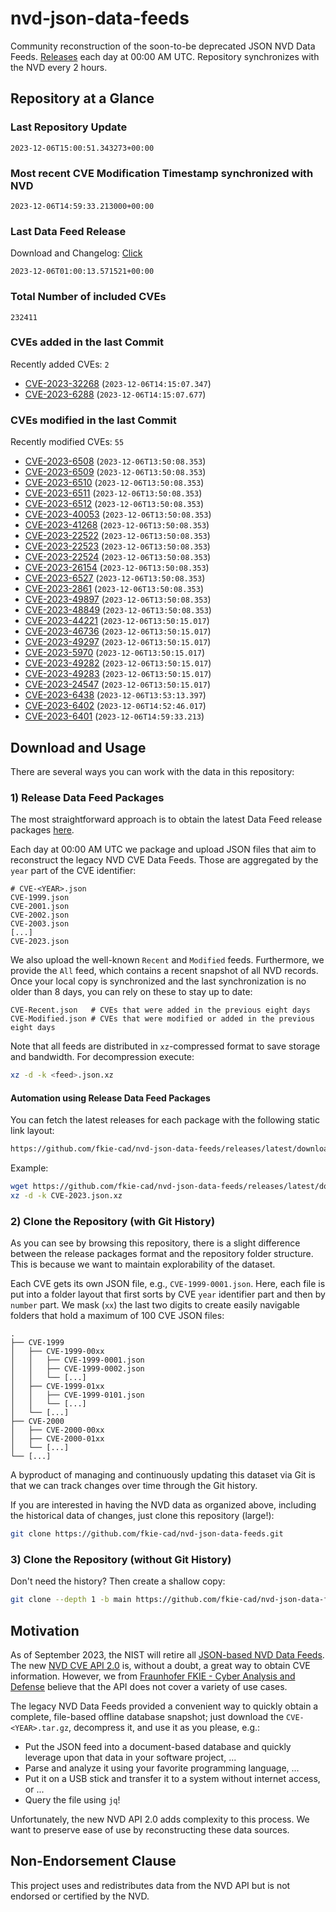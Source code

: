 # nvd-json-data-feeds

Community reconstruction of the soon-to-be deprecated JSON NVD Data Feeds. 
[Releases](https://github.com/fkie-cad/nvd-json-data-feeds/releases/latest) each day at 00:00 AM UTC.
Repository synchronizes with the NVD every 2 hours.

## Repository at a Glance

### Last Repository Update

```plain
2023-12-06T15:00:51.343273+00:00
```

### Most recent CVE Modification Timestamp synchronized with NVD

```plain
2023-12-06T14:59:33.213000+00:00
```

### Last Data Feed Release

Download and Changelog: [Click](https://github.com/fkie-cad/nvd-json-data-feeds/releases/latest)

```plain
2023-12-06T01:00:13.571521+00:00
```

### Total Number of included CVEs

```plain
232411
```

### CVEs added in the last Commit

Recently added CVEs: `2`

* [CVE-2023-32268](CVE-2023/CVE-2023-322xx/CVE-2023-32268.json) (`2023-12-06T14:15:07.347`)
* [CVE-2023-6288](CVE-2023/CVE-2023-62xx/CVE-2023-6288.json) (`2023-12-06T14:15:07.677`)


### CVEs modified in the last Commit

Recently modified CVEs: `55`

* [CVE-2023-6508](CVE-2023/CVE-2023-65xx/CVE-2023-6508.json) (`2023-12-06T13:50:08.353`)
* [CVE-2023-6509](CVE-2023/CVE-2023-65xx/CVE-2023-6509.json) (`2023-12-06T13:50:08.353`)
* [CVE-2023-6510](CVE-2023/CVE-2023-65xx/CVE-2023-6510.json) (`2023-12-06T13:50:08.353`)
* [CVE-2023-6511](CVE-2023/CVE-2023-65xx/CVE-2023-6511.json) (`2023-12-06T13:50:08.353`)
* [CVE-2023-6512](CVE-2023/CVE-2023-65xx/CVE-2023-6512.json) (`2023-12-06T13:50:08.353`)
* [CVE-2023-40053](CVE-2023/CVE-2023-400xx/CVE-2023-40053.json) (`2023-12-06T13:50:08.353`)
* [CVE-2023-41268](CVE-2023/CVE-2023-412xx/CVE-2023-41268.json) (`2023-12-06T13:50:08.353`)
* [CVE-2023-22522](CVE-2023/CVE-2023-225xx/CVE-2023-22522.json) (`2023-12-06T13:50:08.353`)
* [CVE-2023-22523](CVE-2023/CVE-2023-225xx/CVE-2023-22523.json) (`2023-12-06T13:50:08.353`)
* [CVE-2023-22524](CVE-2023/CVE-2023-225xx/CVE-2023-22524.json) (`2023-12-06T13:50:08.353`)
* [CVE-2023-26154](CVE-2023/CVE-2023-261xx/CVE-2023-26154.json) (`2023-12-06T13:50:08.353`)
* [CVE-2023-6527](CVE-2023/CVE-2023-65xx/CVE-2023-6527.json) (`2023-12-06T13:50:08.353`)
* [CVE-2023-2861](CVE-2023/CVE-2023-28xx/CVE-2023-2861.json) (`2023-12-06T13:50:08.353`)
* [CVE-2023-49897](CVE-2023/CVE-2023-498xx/CVE-2023-49897.json) (`2023-12-06T13:50:08.353`)
* [CVE-2023-48849](CVE-2023/CVE-2023-488xx/CVE-2023-48849.json) (`2023-12-06T13:50:08.353`)
* [CVE-2023-44221](CVE-2023/CVE-2023-442xx/CVE-2023-44221.json) (`2023-12-06T13:50:15.017`)
* [CVE-2023-46736](CVE-2023/CVE-2023-467xx/CVE-2023-46736.json) (`2023-12-06T13:50:15.017`)
* [CVE-2023-49297](CVE-2023/CVE-2023-492xx/CVE-2023-49297.json) (`2023-12-06T13:50:15.017`)
* [CVE-2023-5970](CVE-2023/CVE-2023-59xx/CVE-2023-5970.json) (`2023-12-06T13:50:15.017`)
* [CVE-2023-49282](CVE-2023/CVE-2023-492xx/CVE-2023-49282.json) (`2023-12-06T13:50:15.017`)
* [CVE-2023-49283](CVE-2023/CVE-2023-492xx/CVE-2023-49283.json) (`2023-12-06T13:50:15.017`)
* [CVE-2023-24547](CVE-2023/CVE-2023-245xx/CVE-2023-24547.json) (`2023-12-06T13:50:15.017`)
* [CVE-2023-6438](CVE-2023/CVE-2023-64xx/CVE-2023-6438.json) (`2023-12-06T13:53:13.397`)
* [CVE-2023-6402](CVE-2023/CVE-2023-64xx/CVE-2023-6402.json) (`2023-12-06T14:52:46.017`)
* [CVE-2023-6401](CVE-2023/CVE-2023-64xx/CVE-2023-6401.json) (`2023-12-06T14:59:33.213`)


## Download and Usage

There are several ways you can work with the data in this repository:

### 1) Release Data Feed Packages

The most straightforward approach is to obtain the latest Data Feed release packages [here](https://github.com/fkie-cad/nvd-json-data-feeds/releases/latest).

Each day at 00:00 AM UTC we package and upload JSON files that aim to reconstruct the legacy NVD CVE Data Feeds.
Those are aggregated by the `year` part of the CVE identifier:

```
# CVE-<YEAR>.json
CVE-1999.json
CVE-2001.json
CVE-2002.json
CVE-2003.json
[...]
CVE-2023.json
```

We also upload the well-known `Recent` and `Modified` feeds.
Furthermore, we provide the `All` feed, which contains a recent snapshot of all NVD records.
Once your local copy is synchronized and the last synchronization is no older than 8 days, you can rely on these to stay up to date:

```plain
CVE-Recent.json   # CVEs that were added in the previous eight days
CVE-Modified.json # CVEs that were modified or added in the previous eight days
```

Note that all feeds are distributed in `xz`-compressed format to save storage and bandwidth.
For decompression execute:

```sh
xz -d -k <feed>.json.xz
```


#### Automation using Release Data Feed Packages

You can fetch the latest releases for each package with the following static link layout:

```sh
https://github.com/fkie-cad/nvd-json-data-feeds/releases/latest/download/CVE-<YEAR>.json.xz
```

Example:

```sh
wget https://github.com/fkie-cad/nvd-json-data-feeds/releases/latest/download/CVE-2023.json.xz
xz -d -k CVE-2023.json.xz
```

### 2) Clone the Repository (with Git History)

As you can see by browsing this repository, there is a slight difference between the release packages format and the repository folder structure.
This is because we want to maintain explorability of the dataset.

Each CVE gets its own JSON file, e.g., `CVE-1999-0001.json`.
Here, each file is put into a folder layout that first sorts by CVE `year` identifier part and then by `number` part.
We mask (`xx`) the last two digits to create easily navigable folders that hold a maximum of 100 CVE JSON files:

```plain
.
├── CVE-1999
│   ├── CVE-1999-00xx
│   │   ├── CVE-1999-0001.json
│   │   ├── CVE-1999-0002.json
│   │   └── [...]
│   ├── CVE-1999-01xx
│   │   ├── CVE-1999-0101.json
│   │   └── [...]
│   └── [...]
├── CVE-2000
│   ├── CVE-2000-00xx
│   ├── CVE-2000-01xx
│   └── [...]
└── [...]
```

A byproduct of managing and continuously updating this dataset via Git is that we can track changes over time through the Git history.

If you are interested in having the NVD data as organized above, including the historical data of changes, just clone this repository (large!):

```sh
git clone https://github.com/fkie-cad/nvd-json-data-feeds.git
```

### 3) Clone the Repository (without Git History)

Don't need the history? Then create a shallow copy:

```sh
git clone --depth 1 -b main https://github.com/fkie-cad/nvd-json-data-feeds.git
```

## Motivation

As of September 2023, the NIST will retire all [JSON-based NVD Data Feeds](https://nvd.nist.gov/vuln/data-feeds#divRetirementBanner-1).
The new [NVD CVE API 2.0](https://nvd.nist.gov/developers/vulnerabilities) is, without a doubt, a great way to obtain CVE information.
However, we from [Fraunhofer FKIE - Cyber Analysis and Defense](https://www.fkie.fraunhofer.de/en/departments/cad.html) believe that the API does not cover a variety of use cases.

The legacy NVD Data Feeds provided a convenient way to quickly obtain a complete, file-based offline database snapshot; just download the `CVE-<YEAR>.tar.gz`, decompress it, and use it as you please, e.g.:

* Put the JSON feed into a document-based database and quickly leverage upon that data in your software project, ...
* Parse and analyze it using your favorite programming language, ...
* Put it on a USB stick and transfer it to a system without internet access, or ...
* Query the file using `jq`!

Unfortunately, the new NVD API 2.0 adds complexity to this process.
We want to preserve ease of use by reconstructing these data sources.

## Non-Endorsement Clause

This project uses and redistributes data from the NVD API but is not endorsed or certified by the NVD.
